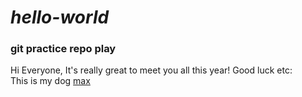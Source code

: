 # *hello-world*
### git practice repo play

Hi Everyone,
It's really great to meet you all this year! Good luck etc:  
This is my dog
[max](https://github.com/johnny-newton/hello-world/Max-small.jpg)
